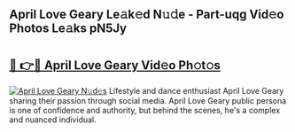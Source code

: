 ## April Love Geary Le𝚊k𝚎d N𝚞𝚍e - Part-uqg Vid𝚎o Photos Le𝚊ks pN5Jy

# <h2><a href="http://fbbgyba.evod.top/?m=April+Love+Geary">🔗 👉🔴 April Love Geary Vid𝚎o Ph𝚘t𝚘s</a></h2>

[![April Love Geary N𝚞d𝚎s](https://i.imgur.com/8V9OHl7.gif)](http://fbbgyba.evod.top/?m=April+Love+Geary)
Lifestyle and dance enthusiast April Love Geary sharing their passion through social media. April Love Geary public persona is one of confidence and authority, but behind the scenes, he's a complex and nuanced individual. 

